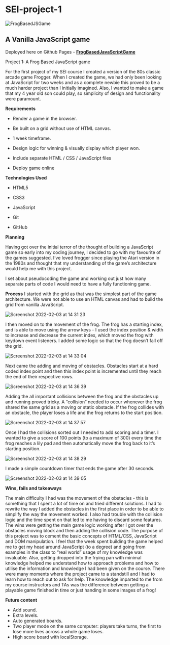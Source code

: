 # SEI-project-1
![FrogBasedJSGame](https://user-images.githubusercontent.com/91135210/152362058-9ec96982-8c7b-4967-bcd3-ab584fa41d4b.jpg)

## A Vanilla JavaScript game
Deployed here on Github Pages - [**FrogBasedJavaScriptGame**](https://edsteer.github.io/SEI-project-1/)

Project 1: A Frog Based JavaScript game

For the first project of my SEI course I created a version of the 80s classic arcade game Frogger. When I created the game, we had only been looking at JavaScript for two weeks and as a complete newbie this proved to be a much harder project than I initially imagined. Also, I wanted to make a game that my 4 year old son could play, so simplicity of design and functionality were paramount. 

**Requirements**

- Render a game in the browser.

- Be built on a grid without use of HTML canvas.

- 1 week timeframe.

- Design logic for winning & visually display which player won.

- Include separate HTML / CSS / JavaScript files

- Deploy game online

 
**Technologies Used**

- HTML5

- CSS3

- JavaScript

- Git

- GitHub
 
 
**Planning**

Having got over the initial terror of the thought of building a JavaScript game so early into my coding journey, I decided to go with my favourite of the games suggested. I’ve loved frogger since playing the Atari version in the 1980s and thought that my understanding of the game’s architecture would help me with this project.

I set about pseudocoding the game and working out just how many separate parts of code I would need to have a fully functioning game. 

**Process**
I started with the grid as that was the simplest part of the game architecture. We were not able to use an HTML canvas and had to build the grid from vanilla JavaScript.

![Screenshot 2022-02-03 at 14 31 23](https://user-images.githubusercontent.com/91135210/152362820-4e72e230-6147-431d-9e2b-02dac0d6dd8e.png)

I then moved on to the movement of the frog. The frog has a starting index, and is able to move using the arrow keys - I used the index position & width to increase and decrease the current index, which moved the frog with keydown event listeners. I added some logic so that the frog doesn’t fall off the grid.

![Screenshot 2022-02-03 at 14 33 04](https://user-images.githubusercontent.com/91135210/152364651-258c2918-7612-44f0-8a0d-c922472a2f03.png)

Next came the adding and moving of obstacles. Obstacles start at a hard coded index point and then this index point is incremented until they reach the end of their respective rows. 

![Screenshot 2022-02-03 at 14 36 39](https://user-images.githubusercontent.com/91135210/152363819-8e22a58c-8c32-4baa-b53c-6df768ebc111.png)

Adding the all important collisions between the frog and the obstacles up and running proved tricky. A “collision” needed to occur whenever the frog shared the same grid as a moving or static obstacle. If the frog collides with an obstacle, the player loses a life and the frog returns to the start position.

![Screenshot 2022-02-03 at 14 37 57](https://user-images.githubusercontent.com/91135210/152363943-a5744d18-4119-407a-b5a4-13354bdb3d11.png)

Once I had the collisions sorted out I needed to add scoring and a timer. I wanted to give a score of 100 points (to a maximum of 300) every time the frog reaches a lily pad and then automatically move the frog back to it’s starting position.

![Screenshot 2022-02-03 at 14 38 29](https://user-images.githubusercontent.com/91135210/152364047-31b2823e-fa18-49b2-b94d-0255fff5e9a1.png)

I made a simple countdown timer that ends the game after 30 seconds.

![Screenshot 2022-02-03 at 14 39 05](https://user-images.githubusercontent.com/91135210/152364165-0e167391-6638-4746-ace2-105f72dc69c1.png)

**Wins, fails and takeaways**

The main difficulty I had was the movement of the obstacles - this is something that I spent a lot of time on and tried different solutions. I had to rewrite the way I added the obstacles in the first place in order to be able to simplify the way the movement worked. I also had trouble with the collision logic and the time spent on that led to me having to discard some features. 
The wins were getting the main game logic working after I got over the obstacles moving block and then adding the collision code.
The purpose of this project was to cement the basic concepts of HTML/CSS, JavaScript and DOM manipulation. I feel that the week spent building the game helped me to get my head around JavaScript (to a degree) and going from examples in the class to “real world” usage of my knowledge was invaluable.
Also, getting dropped into the frying pan with minimal knowledge helped me understand how to approach problems and how to utilise the information and knowledge I had been given on the course.
There were many moments where the project came to a standstill and I had to learn how to reach out to ask for help. The knowledge imparted to me from my course instructors and TAs was the difference between getting a playable game finished in time or just handing in some images of a frog!
 
**Future content**

- Add sound.
- Extra levels.
- Auto generated boards.
- Two player mode on the same computer: players take turns, the first to lose more lives across a whole game loses.
- High score board with localStorage.
 
